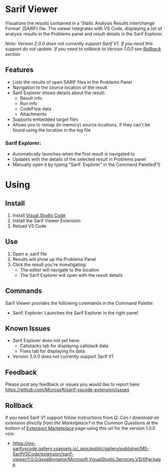 # Sarif Viewer

Visualizes the results contained in a 'Static Analysis Results Interchange Format' (SARIF) file. The viewer integrates with VS Code, displaying a list of analysis results in the Problems panel and result details in the Sarif Explorer.

*Note: Version 2.0.0 does not currently support Sarif V1. If you need this support do not update. If you need to rollback to Version 1.0.0 see [Rollback](#rollback) section*

## Features
 * Lists the results of open SARIF files in the Problems Panel
 * Navigation to the source location of the result
 * Sarif Explorer shows details about the result:
    * Result info
    * Run info
    * CodeFlow data
    * Attachments
 * Supports embedded target files
 * Allows you to remap (in memory) source locations, if they can't be found using the location in the log file

### Sarif Explorer:
 * Automatically launches when the first result is navigated to
 * Updates with the details of the selected result in Problems panel
 * Manually open it by typing "Sarif: Explorer" in the Command Palette(F1)

# Using
## Install
1. Install [Visual Studio Code](https://code.visualstudio.com/)
2. Install the Sarif Viewer Extension
3. Reload VS Code


## Use
1. Open a .sarif file
2. Results will show up the Problems Panel
3. Click the result you're investigating:
    * The editor will navigate to the location
    * The Sarif Explorer will open with the result details

## Commands
Sarif Viewer provides the following commands in the Command Palette:
 * Sarif: Explorer: Launches the Sarif Explorer in the right panel

## Known Issues
 * Sarif Explorer does not yet have: 
    * Callstacks tab for displaying callstack data
    * Fixes tab for displaying fix data
 * Version 2.0.0 does not currently support Sarif V1

## Feedback
Please post any feedback or issues you would like to report here: https://github.com/Microsoft/sarif-vscode-extension/issues

## Rollback 
If you need Sarif V1 support follow instructions from *Q: Can I download an extension directly from the Marketplace?* in the Common Questions at the bottom of [Extension Marketplace](https://code.visualstudio.com/docs/editor/extension-gallery) page using this url for the version 1.0.0 vsix:
* https://ms-sarifvscode.gallery.vsassets.io/_apis/public/gallery/publisher/MS-SarifVSCode/extension/sarif-viewer/1.0.0/assetbyname/Microsoft.VisualStudio.Services.VSIXPackage
